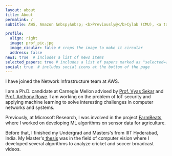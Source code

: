 ```yaml
---
layout: about
title: About
permalink: /
subtitle: AWS, Amazon &nbsp;&nbsp; <b>Previously@</b>Cylab (CMU), <a target ='_blank' href='https://www.microsoft.com/en-us/research/project/farmbeats-iot-agriculture/'>Microsoft Research</a>, <a target ='_blank' href="https://www.iiit.ac.in/">IIIT Hyderabad</a>

profile:
  align: right
  image: prof_pic.jpg
  image_cicular: false # crops the image to make it circular
  address: false
news: true  # includes a list of news items
selected_papers: true # includes a list of papers marked as "selected={true}"
social: true  # includes social icons at the bottom of the page
---
```

I have joined the Network Infrastructure team at AWS.

I am a Ph.D. candidate at Carnegie Mellon advised by [Prof. Vyas Sekar](https://users.ece.cmu.edu/~vsekar/) and [Prof. Anthony Rowe](https://users.ece.cmu.edu/~agr/). I am working on the problem of IoT security and applying machine learning to solve interesting challenges in computer networks and systems.

Previously, at Microsoft Research, I was involved in the project [FarmBeats](https://www.microsoft.com/en-us/research/project/farmbeats-iot-agriculture/), where I worked on developing ML algorithms on sensor data for agriculture.

 Before that, I finished my Undergrad and Masters's from IIIT Hyderabad, India. My Master's[ thesis](https://cdn.iiit.ac.in/cdn/cvit.iiit.ac.in/images/Thesis/MS/RahulAnandMS2016/Thesis.pdf) was in the field of computer vision where I developed several algorithms to analyze cricket and soccer broadcast videos.

<!-- on Automatic Analysis of Cricket And Soccer Broadcast Videos. -->
